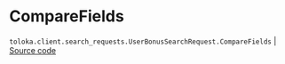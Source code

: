 # CompareFields
`toloka.client.search_requests.UserBonusSearchRequest.CompareFields` | [Source code](https://github.com/Toloka/toloka-kit/blob/v0.1.25/src/client/search_requests.py#L811)

